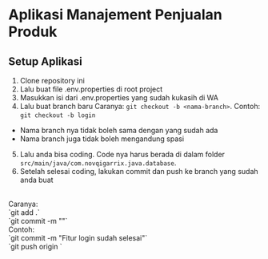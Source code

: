 
# Aplikasi Manajement Penjualan Produk

## Setup Aplikasi

1. Clone repository ini
2. Lalu buat file .env.properties di root project
3. Masukkan isi dari .env.properties yang sudah kukasih di WA
4. Lalu buat branch baru Caranya: `git checkout -b <nama-branch>`. Contoh: `git checkout -b login`
- Nama branch nya tidak boleh sama dengan yang sudah ada
- Nama branch juga tidak boleh mengandung spasi
5. Lalu anda bisa coding. Code nya harus berada di dalam folder `src/main/java/com.novqigarrix.java.database`.
6. Setelah selesai coding, lakukan commit dan push ke branch yang sudah anda buat
<br>
Caranya:
<br>
`git add .`
<br>
`git commit -m "<pesan commit>"`
<br>
Contoh:
<br>
`git commit -m "Fitur login sudah selesai"`
<br>
`git push origin <nama-branch>`